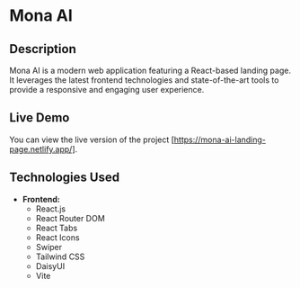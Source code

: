 # Mona AI

## Description
Mona AI is a modern web application featuring a React-based landing page. It leverages the latest frontend technologies and state-of-the-art tools to provide a responsive and engaging user experience.

## Live Demo
You can view the live version of the project [https://mona-ai-landing-page.netlify.app/].

## Technologies Used
- **Frontend:**
  - React.js 
  - React Router DOM 
  - React Tabs 
  - React Icons
  - Swiper 
  - Tailwind CSS
  - DaisyUI
  - Vite






